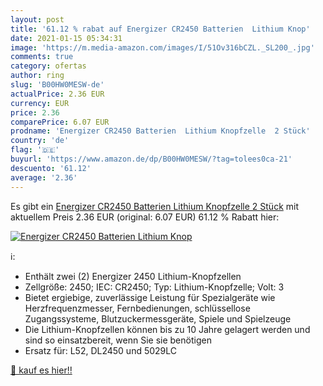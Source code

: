 ```yaml
---
layout: post
title: '61.12 % rabat auf Energizer CR2450 Batterien  Lithium Knop'
date: 2021-01-15 05:34:31
image: 'https://m.media-amazon.com/images/I/51Ov316bCZL._SL200_.jpg'
comments: true
category: ofertas
author: ring
slug: 'B00HW0MESW-de'
actualPrice: 2.36 EUR
currency: EUR
price: 2.36
comparePrice: 6.07 EUR
prodname: 'Energizer CR2450 Batterien  Lithium Knopfzelle  2 Stück'
country: 'de'
flag: '🇩🇪'
buyurl: 'https://www.amazon.de/dp/B00HW0MESW/?tag=tolees0ca-21'
descuento: '61.12'
average: '2.36'
---
```


Es gibt ein [Energizer CR2450 Batterien  Lithium Knopfzelle  2 Stück](https://www.amazon.de/dp/B00HW0MESW/?tag=tolees0ca-21) mit aktuellem Preis 2.36 EUR (original: 6.07 EUR) 61.12 % Rabatt hier:

[![Energizer CR2450 Batterien  Lithium Knop](https://m.media-amazon.com/images/I/51Ov316bCZL._SL200_.jpg)](https://www.amazon.de/dp/B00HW0MESW/?tag=tolees0ca-21)

ℹ️:

- Enthält zwei (2) Energizer 2450 Lithium-Knopfzellen
- Zellgröße: 2450; IEC: CR2450; Typ: Lithium-Knopfzelle; Volt: 3
- Bietet ergiebige, zuverlässige Leistung für Spezialgeräte wie Herzfrequenzmesser, Fernbedienungen, schlüssellose Zugangssysteme, Blutzuckermessgeräte, Spiele und Spielzeuge
- Die Lithium-Knopfzellen können bis zu 10 Jahre gelagert werden und sind so einsatzbereit, wenn Sie sie benötigen
- Ersatz für: L52, DL2450 und 5029LC

[🛒 kauf es hier!!](https://www.amazon.de/dp/B00HW0MESW/?tag=tolees0ca-21)
